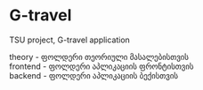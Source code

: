 # G-travel
TSU project, G-travel application

theory - ფოლდერი თეორიული მასალებისთვის  
frontend - ფოლდერი აპლიკაციის ფრონტისთვის  
backend - ფოლდერი აპლიკაციის ბექისთვის  

